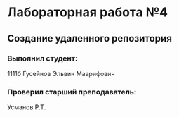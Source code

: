 
# Лабораторная работа №4
## Создание удаленного репозитория
### Выполнил студент:
1111б
Гусейнов Эльвин Маарифович
### Проверил старший преподаватель:
Усманов Р.Т.
